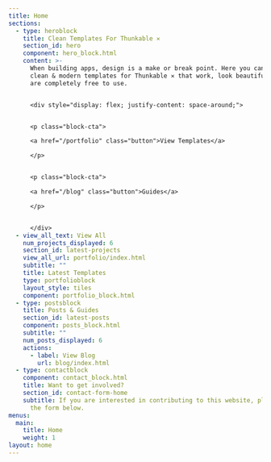 ```yaml
---
title: Home
sections:
  - type: heroblock
    title: Clean Templates For Thunkable ✕
    section_id: hero
    component: hero_block.html
    content: >-
      When building apps, design is a make or break point. Here you can find
      clean & modern templates for Thunkable ✕ that work, look beautiful, and
      are completely free to use.


      <div style="display: flex; justify-content: space-around;">


      <p class="block-cta">

      <a href="/portfolio" class="button">View Templates</a>

      </p>


      <p class="block-cta">

      <a href="/blog" class="button">Guides</a>

      </p>


      </div>
  - view_all_text: View All
    num_projects_displayed: 6
    section_id: latest-projects
    view_all_url: portfolio/index.html
    subtitle: ""
    title: Latest Templates
    type: portfolioblock
    layout_style: tiles
    component: portfolio_block.html
  - type: postsblock
    title: Posts & Guides
    section_id: latest-posts
    component: posts_block.html
    subtitle: ""
    num_posts_displayed: 6
    actions:
      - label: View Blog
        url: blog/index.html
  - type: contactblock
    component: contact_block.html
    title: Want to get involved?
    section_id: contact-form-home
    subtitle: If you are interested in contributing to this website, please fill out
      the form below.
menus:
  main:
    title: Home
    weight: 1
layout: home
---
```


